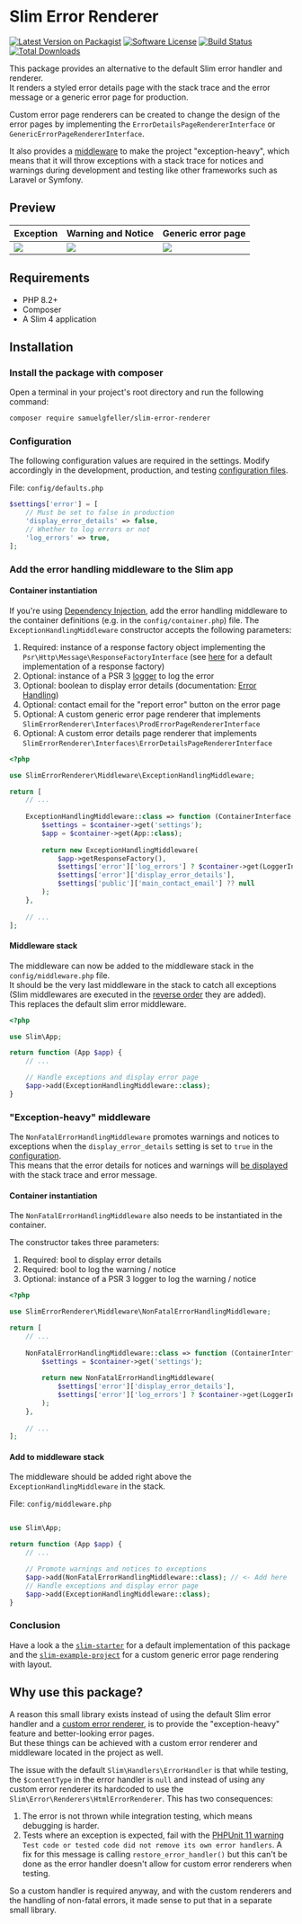# Slim Error Renderer

[![Latest Version on Packagist](https://img.shields.io/github/release/samuelgfeller/slim-error-renderer.svg)](https://packagist.org/packages/samuelgfeller/slim-error-renderer)
[![Software License](https://img.shields.io/badge/license-MIT-brightgreen.svg)](LICENSE)
[![Build Status](https://github.com/samuelgfeller/slim-error-renderer/actions/workflows/build.yml/badge.svg)](https://github.com/samuelgfeller/slim-error-renderer/actions)
[![Total Downloads](https://img.shields.io/packagist/dt/samuelgfeller/slim-error-renderer.svg)](https://packagist.org/packages/samuelgfeller/slim-error-renderer/stats)

This package provides an alternative to the default Slim error handler and renderer.  
It renders a styled error details page with the stack trace and the error message
or a generic error page for production.

Custom error page renderers can be created to change the design of the error pages
by implementing the `ErrorDetailsPageRendererInterface`
or `GenericErrorPageRendererInterface`.

It also provides a [middleware](#exception-heavy-middleware) to make the project "exception-heavy",
which means that it will throw exceptions with a stack trace for notices and warnings during
development and testing like other frameworks such as Laravel or Symfony.

## Preview

| Exception                                                                                                             | Warning and Notice                                                                                                     | Generic error page                                                                                                     |
|-----------------------------------------------------------------------------------------------------------------------|------------------------------------------------------------------------------------------------------------------------|------------------------------------------------------------------------------------------------------------------------|
| <img src="https://github.com/samuelgfeller/slim-error-renderer/assets/31797204/ef88013f-841f-417b-8626-6c1fc4d38a8b"> | <img src="https://github.com/samuelgfeller/slim-example-project/assets/31797204/9c2e3d7c-6752-4854-b535-5e54d25fd11e"> | <img src="https://github.com/samuelgfeller/slim-example-project/assets/31797204/d1fd052e-a16f-4a76-895a-2eac456c4a79"> |

## Requirements

* PHP 8.2+
* Composer
* A Slim 4 application

## Installation

### Install the package with composer

Open a terminal in your project's root directory and run the following command:

```bash
composer require samuelgfeller/slim-error-renderer
```

### Configuration

The following configuration values are required in the settings.
Modify accordingly
in the development, production, and testing 
[configuration files](https://github.com/samuelgfeller/slim-example-project/wiki/Error-Handling#application-configuration).

File: `config/defaults.php`

```php
$settings['error'] = [
    // Must be set to false in production
    'display_error_details' => false,
    // Whether to log errors or not
    'log_errors' => true,
];
```

### Add the error handling middleware to the Slim app

#### Container instantiation

If you're using
[Dependency Injection](https://github.com/samuelgfeller/slim-example-project/wiki/Dependency-Injection),
add the error handling middleware to
the container definitions (e.g. in the `config/container.php`) file.
The `ExceptionHandlingMiddleware` constructor accepts the following parameters:

1. Required: instance of a response factory object implementing the
   `Psr\Http\Message\ResponseFactoryInterface`
   (see [here](https://github.com/samuelgfeller/slim-starter/blob/master/config/container.php) for a
   default implementation of a response factory)
1. Optional: instance of a PSR 3 [logger](https://github.com/samuelgfeller/slim-example-project/wiki/Logging)
   to log the error
1. Optional: boolean to display error details
   (documentation: [Error Handling](https://github.com/samuelgfeller/slim-example-project/wiki/Error-Handling))
1. Optional: contact email for the "report error" button on the error page
1. Optional: A custom generic error page renderer that
   implements `SlimErrorRenderer\Interfaces\ProdErrorPageRendererInterface`
1. Optional: A custom error details page renderer that
   implements `SlimErrorRenderer\Interfaces\ErrorDetailsPageRendererInterface`

```php
<?php

use SlimErrorRenderer\Middleware\ExceptionHandlingMiddleware;

return [
    // ...
    
    ExceptionHandlingMiddleware::class => function (ContainerInterface $container) {
        $settings = $container->get('settings');
        $app = $container->get(App::class);
        
        return new ExceptionHandlingMiddleware(
            $app->getResponseFactory(),
            $settings['error']['log_errors'] ? $container->get(LoggerInterface::class) : null,            
            $settings['error']['display_error_details'],
            $settings['public']['main_contact_email'] ?? null
        );
    },
    
    // ...
];
```

#### Middleware stack

The middleware can now be added to the middleware stack in the `config/middleware.php` file.  
It should be the very last middleware in the stack to catch all exceptions (Slim middlewares
are executed in the
[reverse order](https://github.com/samuelgfeller/slim-example-project/wiki/Middleware#order-of-execution)
they are added).  
This replaces the default slim error middleware.

```php
<?php

use Slim\App;

return function (App $app) {
    // ...

    // Handle exceptions and display error page
    $app->add(ExceptionHandlingMiddleware::class);
}
```

### "Exception-heavy" middleware

The `NonFatalErrorHandlingMiddleware` promotes warnings and notices to exceptions
when the `display_error_details` setting is set to `true` in the
[configuration](https://github.com/samuelgfeller/slim-example-project/wiki/Configuration).  
This means that the error details for notices and warnings will [be displayed](#warning--notice)
with the stack trace and error message.

#### Container instantiation

The `NonFatalErrorHandlingMiddleware` also needs to be instantiated in the container.

The constructor takes three parameters:

1. Required: bool to display error details
1. Required: bool to log the warning / notice
1. Optional: instance of a PSR 3 logger to log the warning / notice

```php
<?php

use SlimErrorRenderer\Middleware\NonFatalErrorHandlingMiddleware;

return [
    // ...
    
    NonFatalErrorHandlingMiddleware::class => function (ContainerInterface $container) {
        $settings = $container->get('settings');
        
        return new NonFatalErrorHandlingMiddleware(
            $settings['error']['display_error_details'],
            $settings['error']['log_errors'] ? $container->get(LoggerInterface::class) : null,            
        );
    },
    
    // ...
];
```

#### Add to middleware stack

The middleware should be added right above the `ExceptionHandlingMiddleware` in
the stack.

File: `config/middleware.php`

```php

use Slim\App;

return function (App $app) {
    // ...

    // Promote warnings and notices to exceptions
    $app->add(NonFatalErrorHandlingMiddleware::class); // <- Add here
    // Handle exceptions and display error page
    $app->add(ExceptionHandlingMiddleware::class);
}
```

### Conclusion

Have a look a the [`slim-starter`](https://github.com/samuelgfeller/slim-starter) for a default
implementation of this package and the
[`slim-example-project`](https://github.com/samuelgfeller/slim-example-project) for a custom
generic error page rendering with layout.

## Why use this package?

A reason this small library exists instead of using the default Slim error handler and a [custom
error renderer](https://www.slimframework.com/docs/v4/middleware/error-handling.html#error-handlingrendering),
is to provide the "exception-heavy" feature and better-looking error pages.  
But these things can be achieved with a custom error renderer and middleware located in the project as well.

The issue with the default `Slim\Handlers\ErrorHandler` is that while testing, the
`$contentType` in the error handler is `null` and instead of using any custom error renderer
its hardcoded to use the `Slim\Error\Renderers\HtmlErrorRenderer`. This has two consequences:

1. The error is not thrown while integration testing, which means debugging is harder.
2. Tests where an exception is expected, fail with the
   [PHPUnit 11 warning](tps://github.com/sebastianbergmann/phpunit/pull/5619)
   `Test code or tested code did not remove its own error handlers`.
   A fix for this message is calling `restore_error_handler()` but this can't be done as the error handler doesn't
   allow for custom error renderers when testing.

So a custom handler is required anyway, and with the custom renderers and the handling of
non-fatal errors, it made sense to put that in a separate small library.